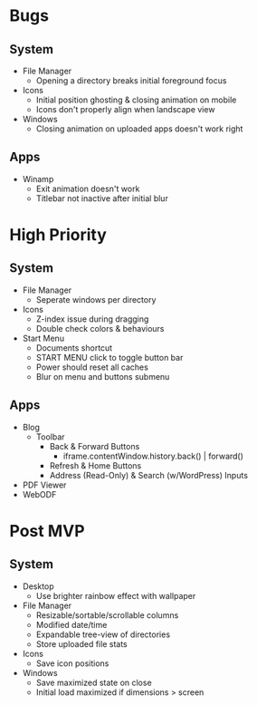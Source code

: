 # Bugs

## System

- File Manager
  - Opening a directory breaks initial foreground focus
- Icons
  - Initial position ghosting & closing animation on mobile
  - Icons don't properly align when landscape view
- Windows
  - Closing animation on uploaded apps doesn't work right

## Apps

- Winamp
  - Exit animation doesn't work
  - Titlebar not inactive after initial blur

# High Priority

## System

- File Manager
  - Seperate windows per directory
- Icons
  - Z-index issue during dragging
  - Double check colors & behaviours
- Start Menu
  - Documents shortcut
  - START MENU click to toggle button bar
  - Power should reset all caches
  - Blur on menu and buttons submenu

## Apps

- Blog
  - Toolbar
    - Back & Forward Buttons
      - iframe.contentWindow.history.back() | forward()
    - Refresh & Home Buttons
    - Address (Read-Only) & Search (w/WordPress) Inputs
- PDF Viewer
- WebODF

# Post MVP

## System

- Desktop
  - Use brighter rainbow effect with wallpaper
- File Manager
  - Resizable/sortable/scrollable columns
  - Modified date/time
  - Expandable tree-view of directories
  - Store uploaded file stats
- Icons
  - Save icon positions
- Windows
  - Save maximized state on close
  - Initial load maximized if dimensions > screen
